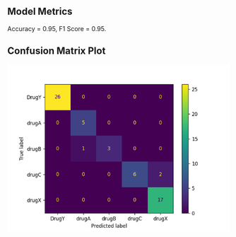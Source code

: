 ## Model Metrics

Accuracy = 0.95, F1 Score = 0.95.
## Confusion Matrix Plot
![Confusion Matrix](./Results/confusion_matrix.png)
